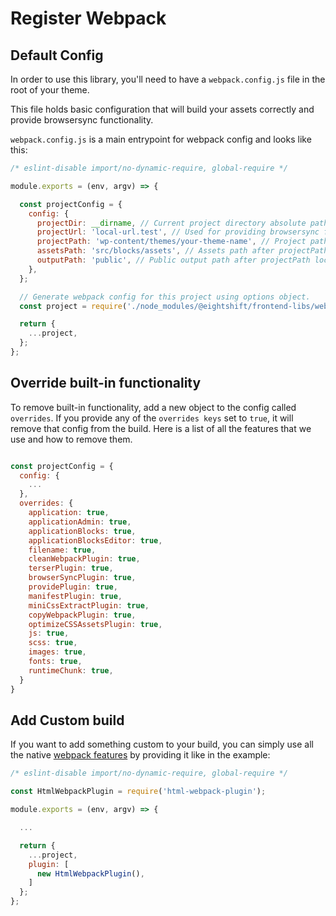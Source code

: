 # Register Webpack

## Default Config

In order to use this library, you'll need to have a `webpack.config.js` file in the root of your theme.

This file holds basic configuration that will build your assets correctly and provide browsersync functionality. 

`webpack.config.js` is a main entrypoint for webpack config and looks like this:

```js
/* eslint-disable import/no-dynamic-require, global-require */

module.exports = (env, argv) => {

  const projectConfig = {
    config: {
      projectDir: __dirname, // Current project directory absolute path.
      projectUrl: 'local-url.test', // Used for providing browsersync functionality.
      projectPath: 'wp-content/themes/your-theme-name', // Project path relative to project root.
      assetsPath: 'src/blocks/assets', // Assets path after projectPath location.
      outputPath: 'public', // Public output path after projectPath location.
    },
  };

  // Generate webpack config for this project using options object.
  const project = require('./node_modules/@eightshift/frontend-libs/webpack')(argv.mode, projectConfig);

  return {
    ...project,
  };
};
```

## Override built-in functionality

To remove built-in functionality, add a new object to the config called `overrides`.
If you provide any of the `overrides keys` set to `true`, it will remove that config from the build.
Here is a list of all the features that we use and how to remove them.

```js

const projectConfig = {
  config: {
    ...
  },
  overrides: {
    application: true,
    applicationAdmin: true,
    applicationBlocks: true,
    applicationBlocksEditor: true,
    filename: true,
    cleanWebpackPlugin: true,
    terserPlugin: true,
    browserSyncPlugin: true,
    providePlugin: true,
    manifestPlugin: true,
    miniCssExtractPlugin: true,
    copyWebpackPlugin: true,
    optimizeCSSAssetsPlugin: true,
    js: true,
    scss: true,
    images: true,
    fonts: true,
    runtimeChunk: true,
  }
}
```

## Add Custom build

If you want to add something custom to your build, you can simply use all the native [webpack features](https://webpack.js.org/guides/) by providing it like in the example:

```js
/* eslint-disable import/no-dynamic-require, global-require */

const HtmlWebpackPlugin = require('html-webpack-plugin');

module.exports = (env, argv) => {

  ...

  return {
    ...project,
    plugin: [
      new HtmlWebpackPlugin(),
    ]
  };
};

```
